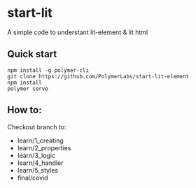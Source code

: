 # start-lit
A simple code to understant lit-element & lit html




## Quick start
```
npm install -g polymer-cli
git clone https://github.com/PolymerLabs/start-lit-element
npm install
polymer serve
```

## How to:
Checkout branch to:
- learn/1_creating
- learn/2_properties
- learn/3_logic
- learn/4_handler
- learn/5_styles
- final/covid
